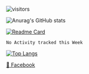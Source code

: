 ![visitors](https://visitor-badge.glitch.me/badge?page_id=page.id)

![Anurag's GitHub stats](https://github-readme-stats.vercel.app/api?username=huutoan02&show_icons=true&theme=radical)

[![Readme Card](https://github-readme-stats.vercel.app/api/pin/?username=huutoan02&repo=github-readme-stats)](https://github.com/huutoan02/github-readme-stats)

<!--START_SECTION:waka-->
```text
No Activity tracked this Week
```
<!--END_SECTION:waka-->

[![Top Langs](https://github-readme-stats.vercel.app/api/top-langs/?username=huutoan02&layout=compact)](#)

[📘 Facebook](https://www.facebook.con/huutoan02)
